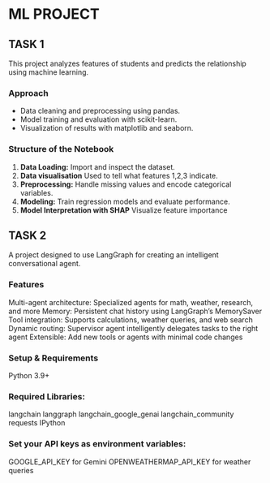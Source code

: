 # ML PROJECT
## TASK 1
This project analyzes features of students and predicts the relationship using machine learning.
### Approach
- Data cleaning and preprocessing using pandas.
- Model training and evaluation with scikit-learn.
- Visualization of results with matplotlib and seaborn.
### Structure of the Notebook
1. **Data Loading:** Import and inspect the dataset.
2. **Data visualisation** Used to tell what features 1,2,3 indicate.
3. **Preprocessing:** Handle missing values and encode categorical variables.
4. **Modeling:** Train regression models and evaluate performance.
5. **Model Interpretation with SHAP**  Visualize feature importance 
## TASK 2 
A project designed to use LangGraph  for creating an intelligent conversational agent.
### Features
Multi-agent architecture: Specialized agents for math, weather, research, and more
Memory: Persistent chat history using LangGraph’s MemorySaver
Tool integration: Supports calculations, weather queries, and web search
Dynamic routing: Supervisor agent intelligently delegates tasks to the right agent
Extensible: Add new tools or agents with minimal code changes
### Setup & Requirements
Python 3.9+
### Required Libraries:
langchain
langgraph
langchain_google_genai
langchain_community
requests
IPython
### Set your API keys as environment variables:
GOOGLE_API_KEY for Gemini
OPENWEATHERMAP_API_KEY for weather queries
